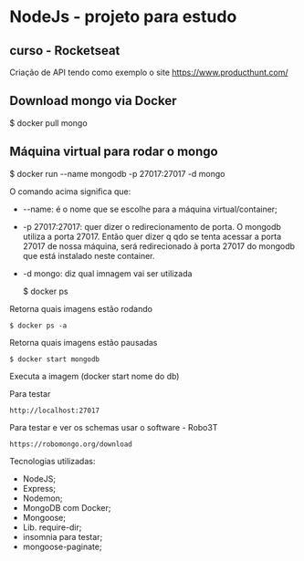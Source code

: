 # NodeJs - projeto para estudo

## curso - Rocketseat

Criação de API tendo como exemplo o site https://www.producthunt.com/

## Download mongo via Docker

\$ docker pull mongo

## Máquina virtual para rodar o mongo

\$ docker run --name mongodb -p 27017:27017 -d mongo

O comando acima significa que:

- --name: é o nome que se escolhe para a máquina virtual/container;

- -p 27017:27017: quer dizer o redirecionamento de porta. O mongodb utiliza a porta 27017. Então quer dizer q qdo se tenta acessar a porta 27017 de nossa máquina, será redirecionado à porta 27017 do mongodb que está instalado neste container.

- -d mongo: diz qual imnagem vai ser utilizada


    $ docker ps

Retorna quais imagens estão rodando

    $ docker ps -a

Retorna quais imagens estão pausadas

    $ docker start mongodb

Executa a imagem (docker start nome do db)

Para testar

    http://localhost:27017

Para testar e ver os schemas usar o software - Robo3T

    https://robomongo.org/download

Tecnologias utilizadas:

- NodeJS;
- Express;
- Nodemon;
- MongoDB com Docker;
- Mongoose;
- Lib. require-dir;
- insomnia para testar;
- mongoose-paginate;
